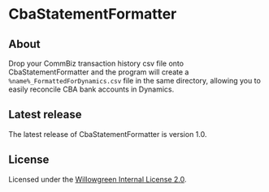 # CbaStatementFormatter

## About
Drop your CommBiz transaction history csv file onto CbaStatementFormatter and the program will create a  <code>%name%_FormattedForDynamics.csv</code> file in the same directory, allowing you to easily reconcile CBA bank accounts in Dynamics.

## Latest release
The latest release of CbaStatementFormatter is version 1.0.

## License
Licensed under the [Willowgreen Internal License 2.0](LICENSE).